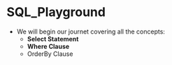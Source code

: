 # SQL_Playground

* We will begin our journet covering all the concepts:
  * **Select Statement**
  * **Where Clause**
  * OrderBy Clause





